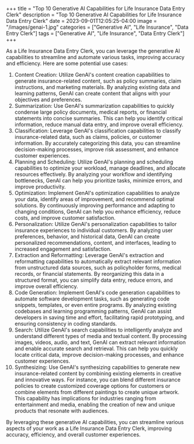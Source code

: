 +++
title = "Top 10 Generative AI Capabilities for Life Insurance Data Entry Clerk"
description = "Top 10 Generative AI Capabilities for Life Insurance Data Entry Clerk"
date = 2023-09-01T12:05:25-04:00
image = "/images/genai-1.jpg"
categories = ["Generative AI", "Life Insurance", "Data Entry Clerk"]
tags = ["Generative AI", "Life Insurance", "Data Entry Clerk"]
+++

As a Life Insurance Data Entry Clerk, you can leverage the generative AI capabilities to streamline and automate various tasks, improving accuracy and efficiency. Here are some potential use cases:

1. Content Creation: Utilize GenAI's content creation capabilities to generate insurance-related content, such as policy summaries, claim instructions, and marketing materials. By analyzing existing data and learning patterns, GenAI can create content that aligns with your objectives and preferences.
2. Summarization: Use GenAI's summarization capabilities to quickly condense large policy documents, medical reports, or financial statements into concise summaries. This can help you identify critical information, reduce manual data entry, and improve overall efficiency.
3. Classification: Leverage GenAI's classification capabilities to classify insurance-related data, such as claims, policies, or customer information. By accurately categorizing this data, you can streamline decision-making processes, improve risk assessment, and enhance customer experiences.
4. Planning and Scheduling: Utilize GenAI's planning and scheduling capabilities to optimize your workload, manage deadlines, and allocate resources effectively. By analyzing your workflow and identifying bottlenecks, GenAI can help you prioritize tasks, minimize errors, and improve productivity.
5. Optimization: Implement GenAI's optimization capabilities to analyze your data, identify areas of improvement, and recommend optimal solutions. By continuously improving performance and adapting to changing conditions, GenAI can help you enhance efficiency, reduce costs, and improve customer satisfaction.
6. Personalization: Utilize GenAI's personalization capabilities to tailor insurance experiences to individual customers. By analyzing user preferences, behavior, and historical data, GenAI can create personalized recommendations, content, and interfaces, leading to increased engagement and satisfaction.
7. Extraction and Reformatting: Leverage GenAI's extraction and reformatting capabilities to automatically extract relevant information from unstructured data sources, such as policyholder forms, medical records, or financial statements. By reorganizing this data in a structured format, you can simplify data entry, reduce errors, and improve overall efficiency.
8. Code Generation: Implement GenAI's code generation capabilities to automate software development tasks, such as generating code snippets, templates, or even entire programs. By analyzing existing codebases and learning programming patterns, GenAI can assist developers in saving time and effort, facilitating rapid prototyping, and ensuring consistency in coding standards.
9. Search: Utilize GenAI's search capabilities to intelligently analyze and understand different types of media and textual content. By processing images, videos, audio, and text, GenAI can extract relevant information and enable accurate search and retrieval. This can help you quickly locate critical data, improve decision-making processes, and enhance customer experiences.
10. Synthesizing: Use GenAI's synthesizing capabilities to generate new insurance-related content by combining existing elements in creative and innovative ways. For instance, you can blend different insurance policies to create customized coverage options for customers or combine elements from different paintings to create unique artwork. This capability has implications for industries ranging from entertainment and media, enabling the creation of new and unique products that resonate with audiences.

By leveraging these generative AI capabilities, you can streamline various aspects of your work as a Life Insurance Data Entry Clerk, improving accuracy, efficiency, and overall customer experiences.